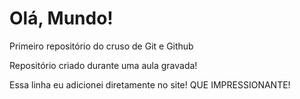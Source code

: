 # Olá, Mundo!
 Primeiro repositório do cruso de Git e Github 

 Repositório criado durante uma aula gravada!

 Essa linha eu adicionei diretamente no site! QUE IMPRESSIONANTE! 
